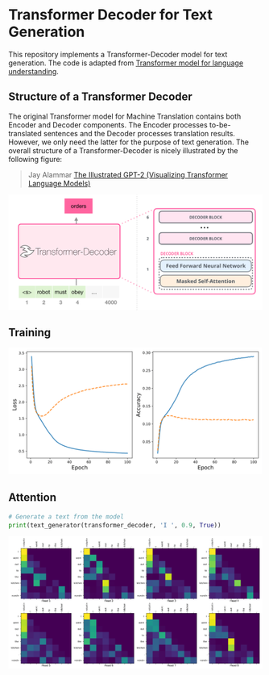 # Transformer Decoder for Text Generation

This repository implements a Transformer-Decoder model for text generation. The code is adapted from [Transformer model for language understanding](
https://www.tensorflow.org/tutorials/text/transformer). 

## Structure of a Transformer Decoder 

The original Transformer model for Machine Translation contains both Encoder and Decoder components. The Encoder processes to-be-translated sentences and the Decoder processes translation results. However, we only need the latter for the purpose of text generation. The overall structure of a Transformer-Decoder is nicely illustrated by the following figure:

> Jay Alammar [The Illustrated GPT-2 (Visualizing Transformer Language Models)](http://jalammar.github.io/illustrated-gpt2/)

![alt text](https://github.com/hsungki/transformer_decoder/blob/master/figures/transformer-decoder-intro.png)

## Training 

![alt text](https://github.com/hsungki/transformer_decoder/blob/master/figures/td_loss_accuracy.png)

## Attention

```python
# Generate a text from the model
print(text_generator(transformer_decoder, 'I ', 0.9, True))
```

![alt text](https://github.com/hsungki/transformer_decoder/blob/master/figures/attention.png)




